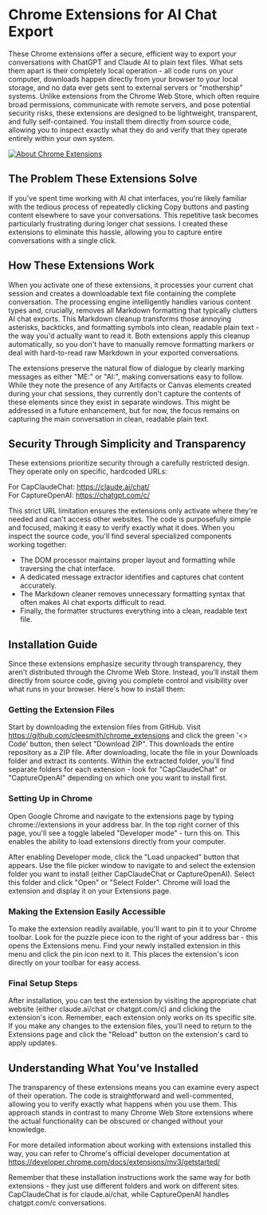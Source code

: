 # Chrome Extensions for AI Chat Export

These Chrome extensions offer a secure, efficient way to export your conversations with ChatGPT and Claude AI to plain text files. What sets them apart is their completely local operation - all code runs on your computer, downloads happen directly from your browser to your local storage, and no data ever gets sent to external servers or "mothership" systems. Unlike extensions from the Chrome Web Store, which often require broad permissions, communicate with remote servers, and pose potential security risks, these extensions are designed to be lightweight, transparent, and fully self-contained. You install them directly from source code, allowing you to inspect exactly what they do and verify that they operate entirely within your own system.


[![About Chrome Extensions](https://img.youtube.com/vi/WV7PE8nFzuk/0.jpg)](https://www.youtube.com/live/WV7PE8nFzuk?si=YhV29P3H9PBzWYVt)


## The Problem These Extensions Solve

If you've spent time working with AI chat interfaces, you're likely familiar with the tedious process of repeatedly clicking Copy buttons and pasting content elsewhere to save your conversations. This repetitive task becomes particularly frustrating during longer chat sessions. I created these extensions to eliminate this hassle, allowing you to capture entire conversations with a single click.

## How These Extensions Work

When you activate one of these extensions, it processes your current chat session and creates a downloadable text file containing the complete conversation. The processing engine intelligently handles various content types and, crucially, removes all Markdown formatting that typically clutters AI chat exports. This Markdown cleanup transforms those annoying asterisks, backticks, and formatting symbols into clean, readable plain text - the way you'd actually want to read it. Both extensions apply this cleanup automatically, so you don't have to manually remove formatting markers or deal with hard-to-read raw Markdown in your exported conversations.

The extensions preserve the natural flow of dialogue by clearly marking messages as either "ME:" or "AI:", making conversations easy to follow. While they note the presence of any Artifacts or Canvas elements created during your chat sessions, they currently don't capture the contents of these elements since they exist in separate windows. This might be addressed in a future enhancement, but for now, the focus remains on capturing the main conversation in clean, readable plain text.

## Security Through Simplicity and Transparency

These extensions prioritize security through a carefully restricted design. They operate only on specific, hardcoded URLs:

For CapClaudeChat: https://claude.ai/chat/
<br>
For CaptureOpenAI: https://chatgpt.com/c/

This strict URL limitation ensures the extensions only activate where they're needed and can't access other websites. The code is purposefully simple and focused, making it easy to verify exactly what it does. When you inspect the source code, you'll find several specialized components working together:
- The DOM processor maintains proper layout and formatting while traversing the chat interface. 
- A dedicated message extractor identifies and captures chat content accurately. 
- The Markdown cleaner removes unnecessary formatting syntax that often makes AI chat exports difficult to read. 
- Finally, the formatter structures everything into a clean, readable text file.

## Installation Guide

Since these extensions emphasize security through transparency, they aren't distributed through the Chrome Web Store. Instead, you'll install them directly from source code, giving you complete control and visibility over what runs in your browser. Here's how to install them:

### Getting the Extension Files

Start by downloading the extension files from GitHub. Visit https://github.com/cleesmith/chrome_extensions and click the green '<> Code' button, then select "Download ZIP". This downloads the entire repository as a ZIP file. After downloading, locate the file in your Downloads folder and extract its contents. Within the extracted folder, you'll find separate folders for each extension - look for "CapClaudeChat" or "CaptureOpenAI" depending on which one you want to install first.

### Setting Up in Chrome

Open Google Chrome and navigate to the extensions page by typing chrome://extensions in your address bar. In the top right corner of this page, you'll see a toggle labeled "Developer mode" - turn this on. This enables the ability to load extensions directly from your computer.

After enabling Developer mode, click the "Load unpacked" button that appears. Use the file picker window to navigate to and select the extension folder you want to install (either CapClaudeChat or CaptureOpenAI). Select this folder and click "Open" or "Select Folder". Chrome will load the extension and display it on your Extensions page.

### Making the Extension Easily Accessible

To make the extension readily available, you'll want to pin it to your Chrome toolbar. Look for the puzzle piece icon to the right of your address bar - this opens the Extensions menu. Find your newly installed extension in this menu and click the pin icon next to it. This places the extension's icon directly on your toolbar for easy access.

### Final Setup Steps

After installation, you can test the extension by visiting the appropriate chat website (either claude.ai/chat or chatgpt.com/c) and clicking the extension's icon. Remember, each extension only works on its specific site. If you make any changes to the extension files, you'll need to return to the Extensions page and click the "Reload" button on the extension's card to apply updates.

## Understanding What You've Installed

The transparency of these extensions means you can examine every aspect of their operation. The code is straightforward and well-commented, allowing you to verify exactly what happens when you use them. This approach stands in contrast to many Chrome Web Store extensions where the actual functionality can be obscured or changed without your knowledge.

For more detailed information about working with extensions installed this way, you can refer to Chrome's official developer documentation at https://developer.chrome.com/docs/extensions/mv3/getstarted/

Remember that these installation instructions work the same way for both extensions - they just use different folders and work on different sites. CapClaudeChat is for claude.ai/chat, while CaptureOpenAI handles chatgpt.com/c conversations.